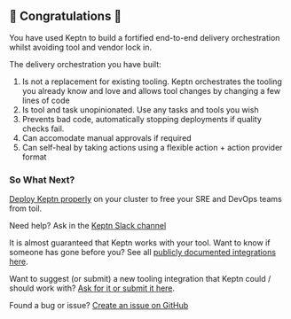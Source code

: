 ## 🎉 Congratulations 🎉
You have used Keptn to build a fortified end-to-end delivery orchestration whilst avoiding tool and vendor lock in.

The delivery orchestration you have built:

1. Is not a replacement for existing tooling. Keptn orchestrates the tooling you already know and love and allows tool changes by changing a few lines of code
3. Is tool and task unopinionated. Use any tasks and tools you wish
4. Prevents bad code, automatically stopping deployments if quality checks fail.
5. Can accomodate manual approvals if required
6. Can self-heal by taking actions using a flexible action + action provider format

### So What Next?

[Deploy Keptn properly](https://keptn.sh/docs/0.16.x/operate/install/) on your cluster to free your SRE and DevOps teams from toil.

Need help? Ask in the [Keptn Slack channel](https://slack.keptn.sh)

It is almost guaranteed that Keptn works with your tool. Want to know if someone has gone before you? See all [publicly documented integrations here](https://keptn.sh/docs/integrations).

Want to suggest (or submit) a new tooling integration that Keptn could / should work with? [Ask for it or submit it here](https://github.com/keptn/integrations/issues).

Found a bug or issue? [Create an issue on GitHub](https://github.com/)
